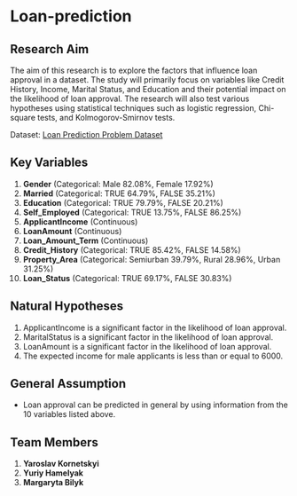 # Loan-prediction

## Research Aim
The aim of this research is to explore the factors that influence loan approval in a dataset. The study will primarily focus on variables like Credit History, Income, Marital Status, and Education and their potential impact on the likelihood of loan approval. The research will also test various hypotheses using statistical techniques such as logistic regression, Chi-square tests, and Kolmogorov-Smirnov tests.

Dataset: [Loan Prediction Problem Dataset](https://www.kaggle.com/datasets/altruistdelhite04/loan-prediction-problem-dataset?select=train_u6lujuX_CVtuZ9i.csv)

## Key Variables
1. **Gender** (Categorical: Male 82.08%, Female 17.92%)
2. **Married** (Categorical: TRUE 64.79%, FALSE 35.21%)
3. **Education** (Categorical: TRUE 79.79%, FALSE 20.21%)
4. **Self_Employed** (Categorical: TRUE 13.75%, FALSE 86.25%)
5. **ApplicantIncome** (Continuous)
6. **LoanAmount** (Continuous)
7. **Loan_Amount_Term** (Continuous)
8. **Credit_History** (Categorical: TRUE 85.42%, FALSE 14.58%)
9. **Property_Area** (Categorical: Semiurban 39.79%, Rural 28.96%, Urban 31.25%)
10. **Loan_Status** (Categorical: TRUE 69.17%, FALSE 30.83%)

## Natural Hypotheses
1. ApplicantIncome is a significant factor in the likelihood of loan approval.
2. MaritalStatus is a significant factor in the likelihood of loan approval.
3. LoanAmount is a significant factor in the likelihood of loan approval.
4. The expected income for male applicants is less than or equal to 6000.

## General Assumption
- Loan approval can be predicted in general by using information from the 10 variables listed above.

## Team Members
1. **Yaroslav Kornetskyi**
2. **Yuriy Hamelyak**
3. **Margaryta Bilyk**

